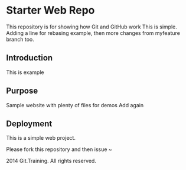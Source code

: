 # Starter Web Repo

This repository is for showing how Git and GitHub work
This is simple. Adding a line for rebasing example, then more changes from myfeature branch too.

## Introduction
This is example

## Purpose

Sample website with plenty of files for demos
Add again

## Deployment
This is a simple web project.

Please fork this repository and then issue ~

2014 Git.Training. All rights reserved.